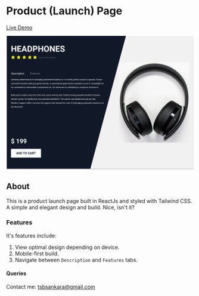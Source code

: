 # Product (Launch) Page

[Live Demo](http://tsbsankara-product-page.netlify.app)

![alt](./headphones.jpg)

## About

This is a product launch page built in ReactJs and styled with Tailwind CSS. A simple and elegant design and build. Nice, isn't it?

### Features

It's features include:

1. View optimal design depending on device.
2. Mobile-first build.
3. Navigate between `Description` and `Features` tabs.

#### Queries

Contact me: tsbsankara@gmail.com
